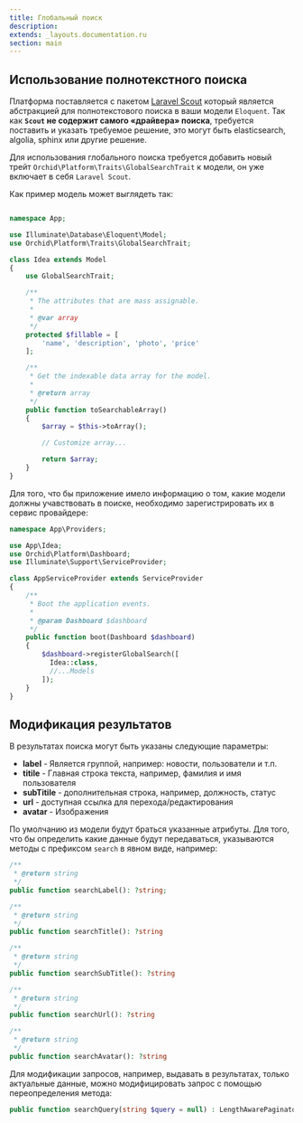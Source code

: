 ```yaml
---
title: Глобальный поиск
description: 
extends: _layouts.documentation.ru
section: main
---
```


## Использование полнотекстного поиска

Платформа поставляется с пакетом [Laravel Scout](https://github.com/laravel/scout) который является абстракцией для полнотекстового поиска в ваши модели `Eloquent`. Так как **`Scout` не содержит самого «драйвера» поиска**, требуется поставить и указать требуемое решение, это могут быть elasticsearch, algolia, sphinx или другие решение.

Для использования глобального поиска требуется добавить новый трейт `Orchid\Platform\Traits\GlobalSearchTrait` к модели, он уже включает в себя `Laravel Scout`.

Как пример модель может выглядеть так:
```php

namespace App;

use Illuminate\Database\Eloquent\Model;
use Orchid\Platform\Traits\GlobalSearchTrait;

class Idea extends Model
{
    use GlobalSearchTrait;

    /**
     * The attributes that are mass assignable.
     *
     * @var array
     */
    protected $fillable = [
        'name', 'description', 'photo', 'price'
    ];

    /**
     * Get the indexable data array for the model.
     *
     * @return array
     */
    public function toSearchableArray()
    {
        $array = $this->toArray();

        // Customize array...

        return $array;
    }
}
```

Для того, что бы приложение имело информацию о том, какие модели должны учавствовать в поиске, необходимо зарегистрировать их в сервис провайдере:

```php
namespace App\Providers;

use App\Idea;
use Orchid\Platform\Dashboard;
use Illuminate\Support\ServiceProvider;

class AppServiceProvider extends ServiceProvider
{
    /**
     * Boot the application events.
     *
     * @param Dashboard $dashboard
     */
    public function boot(Dashboard $dashboard)
    {
        $dashboard->registerGlobalSearch([
          Idea::class,
          //...Models
        ]);
    }
}
```


## Модификация результатов

В результатах поиска могут быть указаны следующие параметры:
- **label** - Является группой, например: новости, пользователи и т.п.
- **titile** - Главная строка текста, например, фамилия и имя пользователя
- **subTitile** - дополнительная строка, например, должность, статус
- **url**  - доступная ссылка для перехода/редактирования
- **avatar** - Изображения

По умолчанию из модели будут браться указанные атрибуты. Для того, что бы определить какие данные будут передаваться, указываются методы с префиксом `search` в явном виде, например:

```php
/**
 * @return string
 */
public function searchLabel(): ?string;

/**
 * @return string
 */
public function searchTitle(): ?string

/**
 * @return string
 */
public function searchSubTitle(): ?string

/**
 * @return string
 */
public function searchUrl(): ?string

/**
 * @return string
 */
public function searchAvatar(): ?string
```

Для модификации запросов, например, выдавать в результатах, только актуальные данные, можно модифицировать запрос с помощью переопределения метода:

```php
public function searchQuery(string $query = null) : LengthAwarePaginator
```
